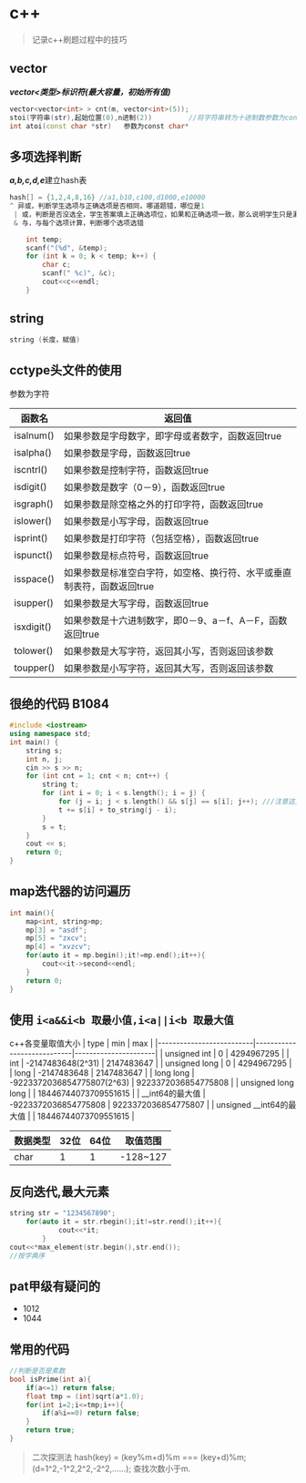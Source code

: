 # c++

> 记录c++刷题过程中的技巧
## vector
​	***vector<类型>标识符(最大容量，初始所有值)***
```c++
vector<vector<int> > cnt(m, vector<int>(5));
stoi(字符串(str),起始位置(0),n进制(2))         //将字符串转为十进制数参数为const string
int atoi(const char *str)   参数为const char*
```
## 多项选择判断
***a,b,c,d,e***建立hash表
```c++
hash[] = {1,2,4,8,16} //a1,b10,c100,d1000,e10000
^ 异或，判断学生选项与正确选项是否相同，哪道题错，哪位是1
 | 或，判断是否没选全，学生答案填上正确选项位，如果和正确选项一致，那么说明学生只是漏选
 & 与，与每个选项计算，判断哪个选项选错
```
```c++
	int temp;
	scanf("(%d", &temp);
	for (int k = 0; k < temp; k++) {
		char c;
		scanf(" %c)", &c);
		cout<<c<<endl; 
	}
```
## string
```c++
string (长度，赋值)
```
## cctype头文件的使用

参数为字符

| 函数名     | 返回值                                                                 |
|------------|------------------------------------------------------------------------|
| isalnum()  | 如果参数是字母数字，即字母或者数字，函数返回true                       |
| isalpha()  | 如果参数是字母，函数返回true                                           |
| iscntrl()  | 如果参数是控制字符，函数返回true                                       |
| isdigit()  | 如果参数是数字（0－9），函数返回true                                   |
| isgraph()  | 如果参数是除空格之外的打印字符，函数返回true                           |
| islower()  | 如果参数是小写字母，函数返回true                                       |
| isprint()  | 如果参数是打印字符（包括空格），函数返回true                           |
| ispunct()  | 如果参数是标点符号，函数返回true                                       |
| isspace()  | 如果参数是标准空白字符，如空格、换行符、水平或垂直制表符，函数返回true |
| isupper()  | 如果参数是大写字母，函数返回true                                       |
| isxdigit() | 如果参数是十六进制数字，即0－9、a－f、A－F，函数返回true               |
| tolower()  | 如果参数是大写字符，返回其小写，否则返回该参数                         |
| toupper()  | 如果参数是小写字符，返回其大写，否则返回该参数                         |
## 很绝的代码 B1084
```c++
#include <iostream>
using namespace std;
int main() {
    string s;
    int n, j;
    cin >> s >> n;
    for (int cnt = 1; cnt < n; cnt++) {
        string t;
        for (int i = 0; i < s.length(); i = j) {
            for (j = i; j < s.length() && s[j] == s[i]; j++); ///注意这里,其实就是一个判断
            t += s[i] + to_string(j - i);
        }
        s = t;
    }
    cout << s;
    return 0;
}
```
## map迭代器的访问遍历
```c++
int main(){
    map<int, string>mp;
    mp[3] = "asdf";
    mp[5] = "zxcv";
    mp[4] = "xvzcv";
    for(auto it = mp.begin();it!=mp.end();it++){
        cout<<it->second<<endl;
    }
    return 0;
}
```


## 使用 ``` i<a&&i<b 取最小值,i<a||i<b 取最大值 ```

c++各变量取值大小
| type                     | min                        | max                  |
|--------------------------|----------------------------|----------------------|
| unsigned int             | 0                          | 4294967295           |
| int                      | -2147483648(2^31)          | 2147483647           |
| unsigned long            | 0                          | 4294967295           |
| long                     | -2147483648                | 2147483647           |
| long long                | -9223372036854775807(2^63) | 9223372036854775808  |
| unsigned long long       |                            | 18446744073709551615 |
| __int64的最大值          | -9223372036854775808       | 9223372036854775807  |
| unsigned __int64的最大值 |                            | 18446744073709551615 |


| 数据类型 | 32位 | 64位 | 取值范围 |
|----------|------|------|----------|
| char     | 1    | 1    | -128~127 |


## 反向迭代,最大元素
```c++
string str = "1234567890";
    for(auto it = str.rbegin();it!=str.rend();it++){
            cout<<*it;
        }
cout<<*max_element(str.begin(),str.end());
//按字典序
```


## pat甲级有疑问的
- 1012
- 1044


## 常用的代码
```c++
//判断是否是素数
bool isPrime(int a){
    if(a<=1) return false;
    float tmp = (int)sqrt(a*1.0);
    for(int i=2;i<=tmp;i++){
        if(a%i==0) return false;
    }
    return true;
}
```

> 二次探测法 hash(key) = (key%m+d)%m === (key+d)%m; (d=1^2,-1^2,2^2,-2^2,......);
> 查找次数小于m.

